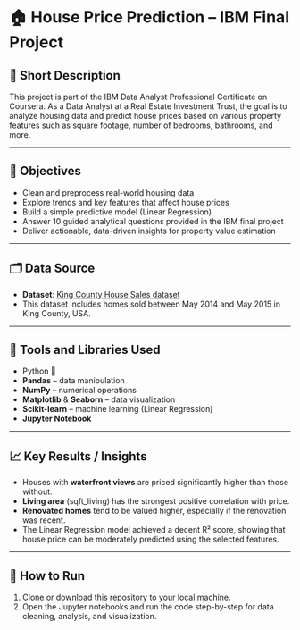 # 🏠 House Price Prediction – IBM Final Project

## 📌 Short Description
This project is part of the IBM Data Analyst Professional Certificate on Coursera. As a Data Analyst at a Real Estate Investment Trust, the goal is to analyze housing data and predict house prices based on various property features such as square footage, number of bedrooms, bathrooms, and more.

---

## 🎯 Objectives

- Clean and preprocess real-world housing data
- Explore trends and key features that affect house prices
- Build a simple predictive model (Linear Regression)
- Answer 10 guided analytical questions provided in the IBM final project
- Deliver actionable, data-driven insights for property value estimation

---

## 🗂️ Data Source

- **Dataset**: [King County House Sales dataset](https://www.kaggle.com/datasets/harlfoxem/housesalesprediction)  
- This dataset includes homes sold between May 2014 and May 2015 in King County, USA.

---

## 🧰 Tools and Libraries Used

- Python 🐍
- **Pandas** – data manipulation  
- **NumPy** – numerical operations  
- **Matplotlib** & **Seaborn** – data visualization  
- **Scikit-learn** – machine learning (Linear Regression)  
- **Jupyter Notebook**

---

## 📈 Key Results / Insights

- Houses with **waterfront views** are priced significantly higher than those without.
- **Living area** (sqft_living) has the strongest positive correlation with price.
- **Renovated homes** tend to be valued higher, especially if the renovation was recent.
- The Linear Regression model achieved a decent R² score, showing that house price can be moderately predicted using the selected features.

---

## 🚀 How to Run

1. Clone or download this repository to your local machine.
2. Open the Jupyter notebooks and run the code step-by-step for data cleaning, analysis, and visualization.
